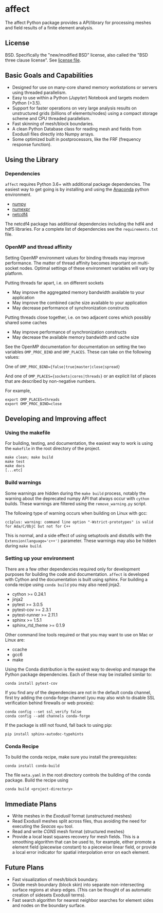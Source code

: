 affect
======

The affect Python package provides a API/library for processing meshes and field results of a finite element 
analysis.

License
-------

BSD. Specifically the "new/modified BSD" license, also called the "BSD three clause license".
See [license file](https://github.com/kdcopps/affect/blob/master/LICENSE).

Basic Goals and Capabilities
----------------------------

* Designed for use on many-core shared memory workstations or servers using 
threaded parallelism.
* Easy to use within a Python (_Jupyter_) Notebook and targets modern Python
 (>3.5).
* Support for faster operations on very large analysis results on 
unstructured grids (billions of elements/nodes) using a compact storage scheme and CPU threaded parallelism. 
* Fast skinning of mesh/block boundaries.
* A clean Python Database class for reading mesh and fields from ExodusII files directly into Numpy arrays.
* Some optimized built in postprocessors, like the FRF (frequency response function).

Using the Library
----------------- 

### Dependencies

`affect` requires Python 3.6+ with additional package dependencies. The easiest way to get going
 is by installing and using the [Anaconda](https://www.continuum.io/downloads) python environment.

* [numpy](htttps://www.numpy.org)
* [numexpr](https://github.com/pydata/numexpr)
* [netcdf4](https://pypi.python.org/pypi/netCDF4)

The netcdf4 package has additional dependencies including the hdf4 and hdf5 libraries.
For a complete list of dependencies see the `requirements.txt` file.

### OpenMP and thread affinity

Setting OpenMP environment values for binding threads may improve performance. The matter of thread affinity becomes 
important on multi-socket nodes. Optimal settings of these environment variables will vary by platform.

Putting threads far apart, i.e. on different sockets

 * May improve the aggregated memory bandwidth available to your application
 * May improve the combined cache size available to your application
 * May decrease performance of synchronization constructs
 
Putting threads close together, i.e. on two adjacent cores which possibly shared some caches
 * May improve performance of synchronization constructs
 * May decrease the available memory bandwidth and cache size

See the OpenMP documentation for documentation on setting the two variables `OMP_PROC_BIND` and `OMP_PLACES`.
These can take on the following values:
 
One of `OMP_PROC_BIND={false|true|master|close|spread}` 

And one of `OMP_PLACES={sockets|cores|threads}` or an explicit list of places that are described by non-negative 
numbers.

For example,
```
export OMP_PLACES=threads
export OMP_PROC_BIND=close
```

Developing and Improving affect
-------------------------------

### Using the makefile
 
For building, testing, and documentation, the easiest way to work is using the `makefile` 
in the root directory of the project.

```
make clean; make build
make test
make docs
[...etc]
```

### Build warnings

Some warnings are hidden during the `make build` process, notably the warning about the 
deprecated numpy API that always occur with `cython` builds. These warnings are filtered using 
the `remove_warning.py` script.


The following type of warning occurs when building on Linux with gcc: 

```
cc1plus: warning: command line option "-Wstrict-prototypes" is valid for Ada/C/ObjC but not for C++
```

This is normal, and a side effect of using setuptools and distutils with the 
`Extension(language='c++')` parameter. These warnings may also be hidden during `make build`. 

### Setting up your environment

There are a few other dependencies required only for development purposes for 
building the code and documentation. `affect` is developed with Cython and the
documentation is built using sphinx. For building a conda recipe using 
`conda build` you may also need jinja2. 

* cython >= 0.24.1
* jinja2
* pytest >= 3.0.5
* pytest-cov >= 2.3.1
* pytest-runner >= 2.11.1
* sphinx >= 1.5.1
* sphinx_rtd_theme >= 0.1.9

Other command line tools required or that you may want to use on Mac or Linux 
are:

* ccache
* gcc6
* make

Using the Conda distribution is the easiest way to develop and manage the 
Python package dependencies. Each of these may be installed similar to:

```
conda install pytest-cov
```

If you find any of the dependencies are not in the default conda channel,
first try adding the conda-forge channel (you may also wish to disable SSL
verification behind firewalls or web proxies):  

```
conda config --set ssl_verify false
conda config --add channels conda-forge
```

If the package is still not found, fall back to using pip:

```
pip install sphinx-autodoc-typehints
```

### Conda Recipe

To build the conda recipe, make sure you install the prerequisites:

`conda install conda-build`

The file `meta.yaml` in the root directory controls the building of the conda package.
Build the recipe using

`conda build <project-directory>`

Immediate Plans
---------------

* Write meshes in the _ExodusII_ format (unstructured meshes)
* Read ExodusII meshes split across files, thus avoiding the need for 
executing the _Seacas_ `epu` tool. 
* Read and write _CGNS_ mesh format (structured meshes)
* Provide a local least squares recovery for mesh fields. This is a smoothing
algorithm that can be used to, for example, either promote a element field 
(piecewise constant) to a piecewise linear field, or provide a local error
indicator for spatial interpolation error on each element.

Future Plans
------------

* Fast visualization of mesh/block boundary.
* Divide mesh boundary (block skin) into separate non-intersecting 
surface regions at sharp edges. (This can be thought of as automatic 
creation of sidesets ExodusII terms).
* Fast search algorithm for nearest neighbor searches for element sides
and nodes on the boundary surface. 